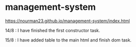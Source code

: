 # management-system

https://nourman23.github.io/management-system/index.html

14/8 : I have finished the first constructor task.

15/8 : I have added table to the main html and finish dom task.
